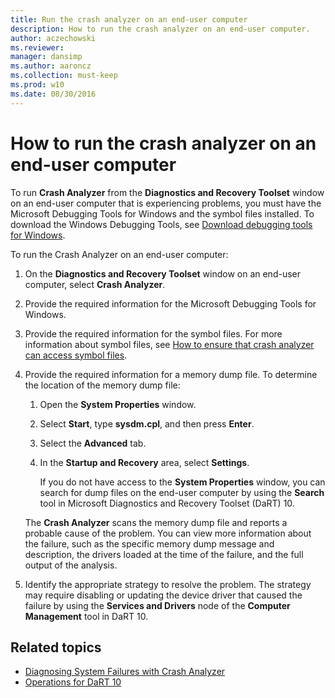 ```yaml
---
title: Run the crash analyzer on an end-user computer
description: How to run the crash analyzer on an end-user computer.
author: aczechowski
ms.reviewer: 
manager: dansimp
ms.author: aaroncz
ms.collection: must-keep
ms.prod: w10
ms.date: 08/30/2016
---
```


# How to run the crash analyzer on an end-user computer

To run **Crash Analyzer** from the **Diagnostics and Recovery Toolset** window on an end-user computer that is experiencing problems, you must have the Microsoft Debugging Tools for Windows and the symbol files installed. To download the Windows Debugging Tools, see [Download debugging tools for Windows](/windows-hardware/drivers/debugger/debugger-download-tools).

To run the Crash Analyzer on an end-user computer:

1. On the **Diagnostics and Recovery Toolset** window on an end-user computer, select **Crash Analyzer**.

2. Provide the required information for the Microsoft Debugging Tools for Windows.

3. Provide the required information for the symbol files. For more information about symbol files, see [How to ensure that crash analyzer can access symbol files](how-to-ensure-that-crash-analyzer-can-access-symbol-files-dart-10.md).

4. Provide the required information for a memory dump file. To determine the location of the memory dump file:

    1. Open the **System Properties** window.

    2. Select **Start**, type **sysdm.cpl**, and then press **Enter**.

    3. Select the **Advanced** tab.

    4. In the **Startup and Recovery** area, select **Settings**.

        If you do not have access to the **System Properties** window, you can search for dump files on the end-user computer by using the **Search** tool in Microsoft Diagnostics and Recovery Toolset (DaRT) 10.

    The **Crash Analyzer** scans the memory dump file and reports a probable cause of the problem. You can view more information about the failure, such as the specific memory dump message and description, the drivers loaded at the time of the failure, and the full output of the analysis.

5. Identify the appropriate strategy to resolve the problem. The strategy may require disabling or updating the device driver that caused the failure by using the **Services and Drivers** node of the **Computer Management** tool in DaRT 10.

## Related topics

- [Diagnosing System Failures with Crash Analyzer](diagnosing-system-failures-with-crash-analyzer-dart-10.md)
- [Operations for DaRT 10](operations-for-dart-10.md)
